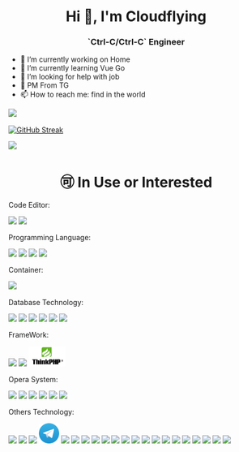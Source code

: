 <h1 align="center">Hi 👋, I'm Cloudflying</h1>
<h3 align="center">`Ctrl-C/Ctrl-C` Engineer</h3>

- 🔭 I’m currently working on Home
- 🌱 I’m currently learning Vue Go
- 🤔 I’m looking for help with job
- 💬 PM From TG
- 📫 How to reach me: find in the world

<img src="https://github-readme-stats.vercel.app/api?username=imxieke&&show_icons=true&theme=github" />

[![GitHub Streak](https://github-readme-streak-stats.herokuapp.com?user=imxieke&theme=buefy&hide_border=true)](#)


[![](https://github-readme-stats.vercel.app/api/top-langs/?username=imxieke&layout=compact)](#)

<h1 align="center">🉑 In Use or Interested</h1>

Code Editor:
  <p>
  <code><img height="40" src="https://www.vectorlogo.zone/logos/visualstudio_code/visualstudio_code-ar21.svg"></code>
  <code><img height="40" src="https://www.vectorlogo.zone/logos/neovimio/neovimio-ar21.svg"></code>
  <!-- <code><img height="40" src="https://raw.githubusercontent.com/get-icon/geticon/master/icons/atom-logo.svg"></code> -->
  <!-- <code><img height="40" src="https://raw.githubusercontent.com/edent/SuperTinyIcons/master/images/svg/sublimetext.svg"></code> -->
  </p>

<!-- Web Technology: 
<p><code><img height="40" src="https://www.vectorlogo.zone/logos/w3_html5/w3_html5-ar21.svg"></code>
  <code><img height="40" src="https://www.vectorlogo.zone/logos/netlifyapp_watercss/netlifyapp_watercss-ar21.svg"></code>
  <code><img height="40" src="https://www.vectorlogo.zone/logos/javascript/javascript-ar21.svg"></code>
  <code><img height="40" src="https://www.vectorlogo.zone/logos/php/php-ar21.svg"></code>
<code><img height="40" src="https://www.vectorlogo.zone/logos/getbootstrap/getbootstrap-ar21.svg"></code>
  <code><img height="40" src="https://www.vectorlogo.zone/logos/jquery/jquery-ar21.svg"></code>
  <code><img height="40" src="https://www.vectorlogo.zone/logos/pocoo_flask/pocoo_flask-ar21.svg"></code>
     <code><img height="40" src="https://www.vectorlogo.zone/logos/reactjs/reactjs-ar21.svg"></code>
     <code><img height="40" src="https://www.vectorlogo.zone/logos/nodejs/nodejs-ar21.svg"></code>
     <code><img height="40" src="https://www.vectorlogo.zone/logos/typescriptlang/typescriptlang-ar21.svg"></code>
</p> -->

<!-- Mobile App Technology: 
 <p><code><img height="40" src="https://www.vectorlogo.zone/logos/flutterio/flutterio-ar21.svg"></code></p> -->

Programming Language:
  <p>
  <code><img height="40" src="https://www.vectorlogo.zone/logos/php/php-ar21.svg"></code>
  <code><img height="40" src="https://www.vectorlogo.zone/logos/python/python-ar21.svg"></code>
  <code><img height="40" src="https://www.vectorlogo.zone/logos/kotlinlang/kotlinlang-ar21.svg"></code>
  <code><img height="40" src="https://www.vectorlogo.zone/logos/golang/golang-ar21.svg"></code>
  </p>

Container:
  <p>
  <code><img height="40" src="https://www.vectorlogo.zone/logos/docker/docker-ar21.svg"></code>
  <!-- <code><img height="40" src="https://raw.githubusercontent.com/cncf/landscape/master/hosted_logos/podman.svg"></code> -->
  <!-- <code><img height="40" src="https://upload.wikimedia.org/wikipedia/commons/6/67/Kubernetes_logo.svg"></code> -->
  </p>
  
   
Database Technology: 
<p><code><img height="40" src="https://www.vectorlogo.zone/logos/mysql/mysql-ar21.svg"></code>
<!-- <code><img height="40" src="https://www.vectorlogo.zone/logos/phpmyadmin/phpmyadmin-ar21.svg"></code> -->
<code><img height="40" src="https://www.vectorlogo.zone/logos/sqlite/sqlite-ar21.svg"></code>
<!-- <code><img height="40" src="https://www.vectorlogo.zone/logos/firebase/firebase-ar21.svg"></code> -->
<code><img height="40" src="https://www.vectorlogo.zone/logos/redis/redis-ar21.svg"></code>
<code><img height="40" src="https://www.vectorlogo.zone/logos/postgresql/postgresql-ar21.svg"></code>
<code><img height="40" src="https://www.vectorlogo.zone/logos/mongodb/mongodb-ar21.svg"></code>
<code><img height="40" src="https://www.vectorlogo.zone/logos/memcached/memcached-ar21.svg"></code>
</p>

FrameWork:
<p>
<code><img height="40" src="https://www.vectorlogo.zone/logos/laravel/laravel-ar21.svg"></code>
<code><img height="40" src="https://www.vectorlogo.zone/logos/symfony/symfony-ar21.svg"></code>
<code><img height="40" src="https://github.com/imxieke/imxieke/raw/main/assets/img/thinkphp.png"></code>
</p>

<!-- CryptoCurrency:
<p>
<code><img height="40" src="https://raw.githubusercontent.com/detain/svg-logos/master/svg/bitcoin-logo.svg"></code>
<code><img height="40" src="https://raw.githubusercontent.com/iaremarkus/payment-gateway-logos/master/svgs/Ethereum.svg"></code>
<code><img height="40" src="https://upload.wikimedia.org/wikipedia/en/a/ad/Cosmos_Holidays_Logo.svg"></code>
<code><img height="40" src="/assets/img/near-coin.svg"></code>
</p> -->

Opera System:
<p>
<code><img height="40" src="https://www.vectorlogo.zone/logos/linux/linux-ar21.svg"></code>
<code><img height="40" src="https://www.vectorlogo.zone/logos/debian/debian-ar21.svg"></code>
<code><img height="40" src="https://www.vectorlogo.zone/logos/ubuntu/ubuntu-ar21.svg"></code>
<code><img height="40" src="https://www.vectorlogo.zone/logos/alpinelinux/alpinelinux-ar21.svg"></code>
<code><img height="40" src="https://www.vectorlogo.zone/logos/archlinux/archlinux-ar21.svg"></code>
<code><img height="40" src="https://cdn.worldvectorlogo.com/logos/macos.svg"></code>
</p>

Others Technology:
<p>
<code><img height="40" src="https://www.vectorlogo.zone/logos/github/github-ar21.svg"></code>
<code><img height="40" src="https://www.vectorlogo.zone/logos/cloudflare/cloudflare-ar21.svg"></code>
<code><img height="40" src="https://www.vectorlogo.zone/logos/git-scm/git-scm-ar21.svg"></code>
<code><img height="40" src="/assets/img/telegram.svg"></code>
<code><img height="40" src="https://www.vectorlogo.zone/logos/nginx/nginx-ar21.svg"></code>
<code><img height="40" src="https://www.vectorlogo.zone/logos/jsdelivr/jsdelivr-ar21.svg"></code>
<code><img height="40" src="https://www.vectorlogo.zone/logos/letsencrypt/letsencrypt-ar21.svg"></code>
<code><img height="40" src="https://www.vectorlogo.zone/logos/elasticco_logstash/elasticco_logstash-ar21.svg"></code>
<code><img height="40" src="https://www.vectorlogo.zone/logos/elastic/elastic-ar21.svg"></code>
<code><img height="40" src="https://www.vectorlogo.zone/logos/gitpodio/gitpodio-ar21.svg"></code>
<code><img height="40" src="https://www.vectorlogo.zone/logos/getpostman/getpostman-ar21.svg"></code>
<code><img height="40" src="https://www.vectorlogo.zone/logos/gitbook/gitbook-ar21.svg"></code>
<code><img height="40" src="https://www.vectorlogo.zone/logos/gnu/gnu-ar21.svg"></code>
<code><img height="40" src="https://www.vectorlogo.zone/logos/gnome/gnome-ar21.svg"></code>
<code><img height="40" src="https://www.vectorlogo.zone/logos/giteaio/giteaio-ar21.svg"></code>
<code><img height="40" src="https://www.vectorlogo.zone/logos/google/google-ar21.svg"></code>
<code><img height="40" src="https://www.vectorlogo.zone/logos/gravatar/gravatar-ar21.svg"></code>
<code><img height="40" src="https://www.vectorlogo.zone/logos/ifttt/ifttt-ar21.svg"></code>
<code><img height="40" src="https://www.vectorlogo.zone/logos/apple/apple-ar21.svg"></code>
<!-- <code><img height="40" src="https://www.vectorlogo.zone/logos/apple_xcode/apple_xcode-ar21.svg"></code> -->
<code><img height="40" src="https://www.vectorlogo.zone/logos/wikipedia/wikipedia-ar21.svg"></code>
<code><img height="40" src="https://www.vectorlogo.zone/logos/icann/icann-ar21.svg"></code>
</p>
